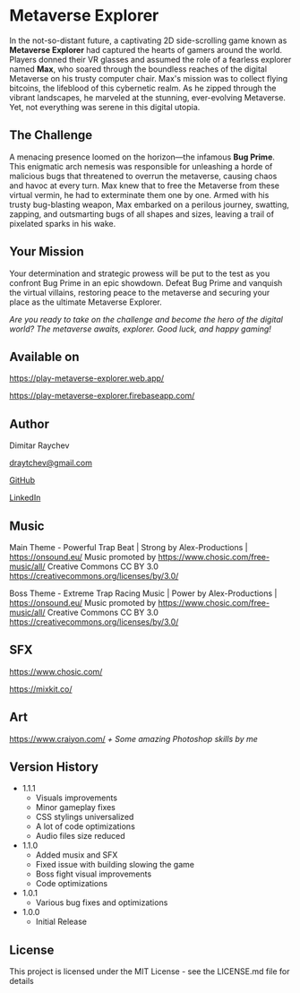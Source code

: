 # Metaverse Explorer

In the not-so-distant future, a captivating 2D side-scrolling game known as **Metaverse Explorer** had captured the hearts of gamers around the world. Players donned their VR glasses and assumed the role of a fearless explorer named **Max**, who soared through the boundless reaches of the digital Metaverse on his trusty computer chair. Max's mission was to collect flying bitcoins, the lifeblood of this cybernetic realm. As he zipped through the vibrant landscapes, he marveled at the stunning, ever-evolving Metaverse. Yet, not everything was serene in this digital utopia.

## The Challenge

A menacing presence loomed on the horizon—the infamous **Bug Prime**. This enigmatic arch nemesis was responsible for unleashing a horde of malicious bugs that threatened to overrun the metaverse, causing chaos and havoc at every turn. Max knew that to free the Metaverse from these virtual vermin, he had to exterminate them one by one. Armed with his trusty bug-blasting weapon, Max embarked on a perilous journey, swatting, zapping, and outsmarting bugs of all shapes and sizes, leaving a trail of pixelated sparks in his wake.

## Your Mission

Your determination and strategic prowess will be put to the test as you confront Bug Prime in an epic showdown. Defeat Bug Prime and vanquish the virtual villains, restoring peace to the metaverse and securing your place as the ultimate Metaverse Explorer.

_Are you ready to take on the challenge and become the hero of the digital world? The metaverse awaits, explorer. Good luck, and happy gaming!_

## Available on
https://play-metaverse-explorer.web.app/

https://play-metaverse-explorer.firebaseapp.com/

## Author

Dimitar Raychev

draytchev@gmail.com

[GitHub](https://github.com/dimitarraychev)

[LinkedIn](https://linkedin.com/in/dimitaraychev)

## Music
Main Theme - Powerful Trap Beat | Strong by Alex-Productions | https://onsound.eu/
Music promoted by https://www.chosic.com/free-music/all/
Creative Commons CC BY 3.0
https://creativecommons.org/licenses/by/3.0/

Boss Theme - Extreme Trap Racing Music | Power by Alex-Productions | https://onsound.eu/
Music promoted by https://www.chosic.com/free-music/all/
Creative Commons CC BY 3.0
https://creativecommons.org/licenses/by/3.0/

## SFX
https://www.chosic.com/

https://mixkit.co/

## Art
https://www.craiyon.com/ _+ Some amazing Photoshop skills by me_

## Version History
* 1.1.1
    * Visuals improvements
    * Minor gameplay fixes
    * CSS stylings universalized
    * A lot of code optimizations
    * Audio files size reduced
* 1.1.0
    * Added musix and SFX
    * Fixed issue with building slowing the game
    * Boss fight visual improvements
    * Code optimizations
* 1.0.1
    * Various bug fixes and optimizations
* 1.0.0
    * Initial Release

## License

This project is licensed under the MIT License - see the LICENSE.md file for details
